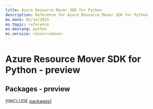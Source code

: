 ```yaml
---
title: Azure Resource Mover SDK for Python
description: Reference for Azure Resource Mover SDK for Python
ms.date: 02/14/2025
ms.topic: reference
ms.devlang: python
ms.service: resourcemover
---
```

# Azure Resource Mover SDK for Python - preview
## Packages - preview
[!INCLUDE [packages](resource-mover-index.md)]